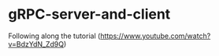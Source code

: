 # gRPC-server-and-client
Following along the tutorial (https://www.youtube.com/watch?v=BdzYdN_Zd9Q)

